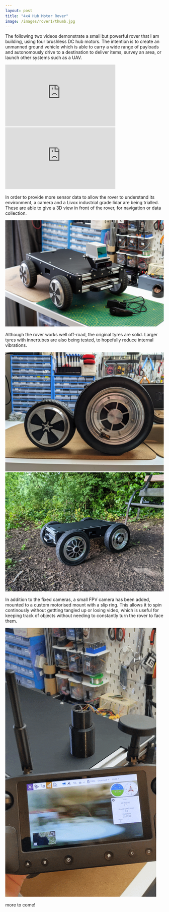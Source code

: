 ```yaml
---
layout: post
title: "4x4 Hub Motor Rover"
image: /images/rover1/thumb.jpg
---
```


The following two videos demonstrate a small but powerful rover that I am building, using four brushless DC hub motors. The intention is to create an unmanned ground vehicle which is able to carry a wide range of payloads and autonomously drive to a destination to deliver items, survey an area, or launch other systems such as a UAV.

<iframe width="350" height="196" src="https://www.youtube.com/embed/pg0ZOvEl2Q4" title="YouTube video player" frameborder="0" allow="accelerometer; autoplay; clipboard-write; encrypted-media; gyroscope; picture-in-picture" allowfullscreen></iframe>

<iframe width="350" height="196" src="https://www.youtube.com/embed/5OCF4ug2Um4" title="YouTube video player" frameborder="0" allow="accelerometer; autoplay; clipboard-write; encrypted-media; gyroscope; picture-in-picture" allowfullscreen></iframe>

In order to provide more sensor data to allow the rover to understand its environment, a camera and a Livox industrial grade lidar are being trialled. These are able to give a 3D view in front of the rover, for navigation or data collection.

<img src="/images/rover1/livox.jpg" alt="" class="inline">

Although the rover works well off-road, the original tyres are solid. Larger tyres with innertubes are also being tested, to hopefully reduce internal vibrations.

<img src="/images/rover1/wheels.jpg" alt="" class="inline">

<img src="/images/rover1/dirt.jpg" alt="" class="inline">

In addition to the fixed cameras, a small FPV camera has been added, mounted to a custom motorised mount with a slip ring. This allows it to spin continously without gettting tangled up or losing video, which is useful for keeping track of objects without needing to constantly turn the rover to face them.

<img src="/images/rover1/cameraspin.gif" alt="" class="inline">

more to come!
